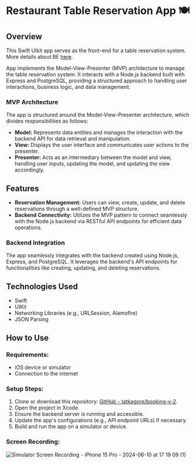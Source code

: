 # Restaurant Table Reservation App 🍽️
## Overview
This Swift UIkit app serves as the front-end for a table reservation system. More details about BE [here](https://github.com/tatkagore/booking-v-2).

App implements the Model-View-Presenter (MVP) architecture to manage the table reservation system. It interacts with a Node.js backend built with Express and PostgreSQL, providing a structured approach to handling user interactions, business logic, and data management.

### MVP Architecture
The app is structured around the Model-View-Presenter architecture, which divides responsibilities as follows:
- **Model:** Represents data entities and manages the interaction with the backend API for data retrieval and manipulation.
- **View:** Displays the user interface and communicates user actions to the presenter.
- **Presenter:** Acts as an intermediary between the model and view, handling user inputs, updating the model, and updating the view accordingly.

## Features
- **Reservation Management:** Users can view, create, update, and delete reservations through a well-defined MVP structure.
- **Backend Connectivity:** Utilizes the MVP pattern to connect seamlessly with the Node.js backend via RESTful API endpoints for efficient data operations.


### Backend Integration
The app seamlessly integrates with the backend created using Node.js, Express, and PostgreSQL. It leverages the backend's API endpoints for functionalities like creating, updating, and deleting reservations.


## Technologies Used
- Swift
- UIKit
- Networking Libraries (e.g., URLSession, Alamofire)
- JSON Parsing

## How to Use
### Requirements:
- iOS device or simulator
- Connection to the internet

### Setup Steps:
1. Clone or download this repository: [GitHub - tatkagore/booking-v-2](https://github.com/tatkagore/booking-v-2).
2. Open the project in Xcode.
3. Ensure the backend server is running and accessible.
4. Update the app's configurations (e.g., API endpoint URLs) if necessary.
5. Build and run the app on a simulator or device.


### Screen Recording:

![Simulator Screen Recording - iPhone 15 Pro - 2024-06-10 at 17 19 09 (1)](https://github.com/user-attachments/assets/cd9fc0d6-b06a-4d49-b215-590f963f9bd9)


